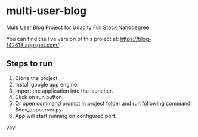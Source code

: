 # multi-user-blog
Multi User Blog Project for Udacity Full Stack Nanodegree

You can find the live version of this project at: https://blog-142618.appspot.com/

## Steps to run

1. Clone the project
2. Install google app engine
3. Import the application into the launcher.
4. Click on run button
5. Or open command prompt in project folder and run following command: $dev_appserver.py .
6. App will start running on configured port.

yay!